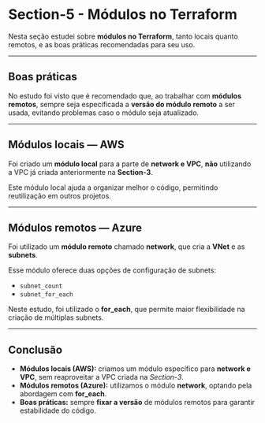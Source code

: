 # Section-5 - Módulos no Terraform

Nesta seção estudei sobre **módulos no Terraform**, tanto locais quanto remotos, e as boas práticas recomendadas para seu uso.

---

## Boas práticas

No estudo foi visto que é recomendado que, ao trabalhar com **módulos remotos**, sempre seja especificada a **versão do módulo remoto** a ser usada, evitando problemas caso o módulo seja atualizado.

---

## Módulos locais — AWS

Foi criado um **módulo local** para a parte de **network e VPC**, **não** utilizando a VPC já criada anteriormente na **Section-3**.

Este módulo local ajuda a organizar melhor o código, permitindo reutilização em outros projetos.

---

## Módulos remotos — Azure

Foi utilizado um **módulo remoto** chamado **network**, que cria a **VNet** e as **subnets**.

Esse módulo oferece duas opções de configuração de subnets:
- `subnet_count`
- `subnet_for_each`

Neste estudo, foi utilizado o **for_each**, que permite maior flexibilidade na criação de múltiplas subnets.

---

## Conclusão

- **Módulos locais (AWS):** criamos um módulo específico para **network e VPC**, sem reaproveitar a VPC criada na *Section-3*.
- **Módulos remotos (Azure):** utilizamos o módulo **network**, optando pela abordagem com **for_each**.
- **Boas práticas:** sempre **fixar a versão** de módulos remotos para garantir estabilidade do código.
